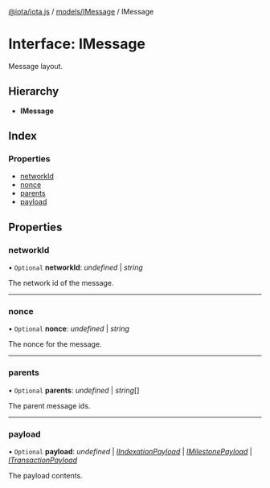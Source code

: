 [@iota/iota.js](../README.md) / [models/IMessage](../modules/models_imessage.md) / IMessage

# Interface: IMessage

Message layout.

## Hierarchy

* **IMessage**

## Index

### Properties

* [networkId](models_imessage.imessage.md#networkid)
* [nonce](models_imessage.imessage.md#nonce)
* [parents](models_imessage.imessage.md#parents)
* [payload](models_imessage.imessage.md#payload)

## Properties

### networkId

• `Optional` **networkId**: *undefined* \| *string*

The network id of the message.

___

### nonce

• `Optional` **nonce**: *undefined* \| *string*

The nonce for the message.

___

### parents

• `Optional` **parents**: *undefined* \| *string*[]

The parent message ids.

___

### payload

• `Optional` **payload**: *undefined* \| [*IIndexationPayload*](models_iindexationpayload.iindexationpayload.md) \| [*IMilestonePayload*](models_imilestonepayload.imilestonepayload.md) \| [*ITransactionPayload*](models_itransactionpayload.itransactionpayload.md)

The payload contents.
